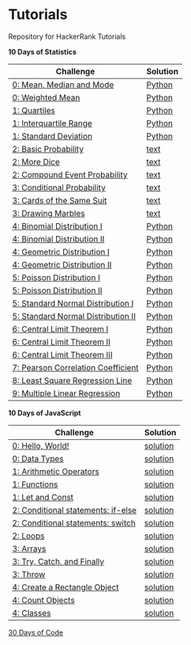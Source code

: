 # Tutorials

Repository for HackerRank Tutorials

<b>10 Days of Statistics</b>

| Challenge  | Solution |
| ------------- | ------------- |
| [0: Mean, Median and Mode](https://www.hackerrank.com/challenges/s10-basic-statistics/problem?isFullScreen=true)  | [Python](https://github.com/apmiravite/Tutorials/blob/main/10%20Days%20of%20Statistics/00a%20Mean%2C%20Median%2C%20and%20Mode.py)  |
| [0: Weighted Mean](https://www.hackerrank.com/challenges/s10-weighted-mean/problem?isFullScreen=true)  | [Python](https://github.com/apmiravite/Tutorials/blob/main/10%20Days%20of%20Statistics/00b%20Weighted%20Mean.py)  | 
| [1: Quartiles](https://www.hackerrank.com/challenges/s10-quartiles/problem?isFullScreen=true)  | [Python](https://github.com/apmiravite/Tutorials/blob/main/10%20Days%20of%20Statistics/01a%20Quartiles.py)  | 
| [1: Interquartile Range](https://www.hackerrank.com/challenges/s10-interquartile-range/problem?isFullScreen=true)  | [Python](https://github.com/apmiravite/Tutorials/blob/main/10%20Days%20of%20Statistics/01b%20Interquartile%20Range.py)  | 
| [1: Standard Deviation](https://www.hackerrank.com/challenges/s10-standard-deviation/problem?isFullScreen=true)  | [Python](https://github.com/apmiravite/Tutorials/blob/main/10%20Days%20of%20Statistics/01c%20Standard%20Deviation.py)  | 
| [2: Basic Probability](https://www.hackerrank.com/challenges/s10-mcq-1/problem?isFullScreen=true)  | [text](https://github.com/apmiravite/Tutorials/blob/main/10%20Days%20of%20Statistics/02a%20Basic%20Probability)  | 
| [2: More Dice](https://www.hackerrank.com/challenges/s10-mcq-2/problem?isFullScreen=true)  | [text](https://github.com/apmiravite/Tutorials/blob/main/10%20Days%20of%20Statistics/02b%20More%20Dice)  | 
| [2: Compound Event Probability](https://www.hackerrank.com/challenges/s10-mcq-3/problem?isFullScreen=true)  | [text](https://github.com/apmiravite/Tutorials/blob/main/10%20Days%20of%20Statistics/02c%20Compound%20Event%20Probabilityl)  | 
| [3: Conditional Probability](https://www.hackerrank.com/challenges/s10-mcq-4/problem?isFullScreen=true)  | [text](https://github.com/apmiravite/Tutorials/blob/main/10%20Days%20of%20Statistics/03a%20Conditional%20Probability)  | 
| [3: Cards of the Same Suit](https://www.hackerrank.com/challenges/s10-mcq-5/problem?isFullScreen=true)  | [text](https://github.com/apmiravite/Tutorials/blob/main/10%20Days%20of%20Statistics/03b%20Cards%20of%20the%20Same%20Suit)  | 
| [3: Drawing Marbles](https://www.hackerrank.com/challenges/s10-mcq-6/problem?isFullScreen=true)  | [text](https://github.com/apmiravite/Tutorials/blob/main/10%20Days%20of%20Statistics/03c%20Drawing%20Marbles)  | 
| [4: Binomial Distribution I](https://www.hackerrank.com/challenges/s10-binomial-distribution-1/problem?isFullScreen=true)  | [Python](https://github.com/apmiravite/Tutorials/blob/main/10%20Days%20of%20Statistics/04a%20Binomial%20Distribution%20I.py)  | 
| [4: Binomial Distribution II](https://www.hackerrank.com/challenges/s10-binomial-distribution-2/problem?isFullScreen=true)  | [Python](https://github.com/apmiravite/Tutorials/blob/main/10%20Days%20of%20Statistics/04b%20Binomial%20Distribution%20II.py)  | 
| [4: Geometric Distribution I](https://www.hackerrank.com/challenges/s10-geometric-distribution-1/problem?isFullScreen=true)  | [Python](https://github.com/apmiravite/Tutorials/blob/main/10%20Days%20of%20Statistics/04c%20Geometric%20Distribution%20I.py)  | 
| [4: Geometric Distribution II](https://www.hackerrank.com/challenges/s10-geometric-distribution-2/problem?isFullScreen=true)  | [Python](https://github.com/apmiravite/Tutorials/blob/main/10%20Days%20of%20Statistics/04d%20Geometric%20Distribution%20II.py)  | 
| [5: Poisson Distribution I](https://www.hackerrank.com/challenges/s10-poisson-distribution-1/problem?isFullScreen=true)  | [Python](https://github.com/apmiravite/Tutorials/blob/main/10%20Days%20of%20Statistics/05a%20Poisson%20Distribution%20I.py)  | 
| [5: Poisson Distribution II](https://www.hackerrank.com/challenges/s10-poisson-distribution-2/problem?isFullScreen=true)  | [Python](https://github.com/apmiravite/Tutorials/blob/main/10%20Days%20of%20Statistics/05b%20Poisson%20Distribution%20II.py)  | 
| [5: Standard Normal Distribution I](https://www.hackerrank.com/challenges/s10-normal-distribution-1/problem?isFullScreen=true)  | [Python](https://github.com/apmiravite/Tutorials/blob/main/10%20Days%20of%20Statistics/05c%20Normal%20Distribution%20I.py)  | 
| [5: Standard Normal Distribution II](https://www.hackerrank.com/challenges/s10-normal-distribution-2/problem?isFullScreen=true)  | [Python](https://github.com/apmiravite/Tutorials/blob/main/10%20Days%20of%20Statistics/05d%20Normal%20Distribution%20II.py)  | 
| [6: Central Limit Theorem I](https://www.hackerrank.com/challenges/s10-the-central-limit-theorem-1/problem?isFullScreen=true)  | [Python](https://github.com/apmiravite/Tutorials/blob/main/10%20Days%20of%20Statistics/06a%20Central%20Limit%20Theorem%20I.py)  | 
| [6: Central Limit Theorem II](https://www.hackerrank.com/challenges/s10-the-central-limit-theorem-2/problem?isFullScreen=true)  | [Python](https://github.com/apmiravite/Tutorials/blob/main/10%20Days%20of%20Statistics/06b%20Central%20Limit%20Theorem%20II.py)  | 
| [6: Central Limit Theorem III](https://www.hackerrank.com/challenges/s10-the-central-limit-theorem-3/problem?isFullScreen=true)  | [Python](https://github.com/apmiravite/Tutorials/blob/main/10%20Days%20of%20Statistics/06c%20Central%20Limit%20Theorem%20III.py)  | 
| [7: Pearson Correlation Coefficient](https://www.hackerrank.com/challenges/s10-pearson-correlation-coefficient/problem?isFullScreen=true)  | [Python](https://github.com/apmiravite/Tutorials/blob/main/10%20Days%20of%20Statistics/07a%20Pearson%20Correlation%20Coefficient%20I.py)  | 
| [8: Least Square Regression Line](https://www.hackerrank.com/challenges/s10-least-square-regression-line/problem?isFullScreen=true)  | [Python](https://github.com/apmiravite/Tutorials/blob/main/10%20Days%20of%20Statistics/08a%20Least%20Square%20Regression%20Line.py)  | 
| [9: Multiple Linear Regression](https://www.hackerrank.com/challenges/s10-multiple-linear-regression/problem?isFullScreen=true)  | [Python](https://github.com/apmiravite/Tutorials/blob/main/10%20Days%20of%20Statistics/09a%20Multiple%20Linear%20Regression.py)  | 

<b>10 Days of JavaScript</b>

| Challenge  | Solution |
| ------------- | ------------- |
| [0: Hello, World!](https://www.hackerrank.com/challenges/js10-hello-world/problem?isFullScreen=true)  | [solution](https://github.com/apmiravite/Tutorials/blob/main/10%20Days%20of%20Javascript/0a%20Hello%2C%20World.js)  |
| [0: Data Types](https://www.hackerrank.com/challenges/js10-data-types/problem?isFullScreen=true)  | [solution](https://github.com/apmiravite/Tutorials/blob/main/10%20Days%20of%20Javascript/0b%20Data%20Types.js)  | 
| [1: Arithmetic Operators](https://www.hackerrank.com/challenges/js10-arithmetic-operators/problem?isFullScreen=true)  | [solution](https://github.com/apmiravite/Tutorials/blob/main/10%20Days%20of%20Javascript/1a%20Arithmetic%20Operators.js)  | 
| [1: Functions](https://www.hackerrank.com/challenges/js10-function/problem?isFullScreen=true)  | [solution](https://github.com/apmiravite/Tutorials/blob/main/10%20Days%20of%20Javascript/1b%20Functions.js)  | 
| [1: Let and Const](https://www.hackerrank.com/challenges/js10-let-and-const/problem?isFullScreen=true)  | [solution](https://github.com/apmiravite/Tutorials/blob/main/10%20Days%20of%20Javascript/1c%20Let%20and%20Const.js)  | 
| [2: Conditional statements: if-else](https://www.hackerrank.com/challenges/js10-if-else/problem?isFullScreen=true)  | [solution](https://github.com/apmiravite/Tutorials/blob/main/10%20Days%20of%20Javascript/2a%20Conditional%20Statements:%20%20if-else.js)  | 
| [2: Conditional statements: switch](https://www.hackerrank.com/challenges/js10-switch/problem?isFullScreen=true)  | [solution](https://github.com/apmiravite/Tutorials/blob/main/10%20Days%20of%20Javascript/2b%20Conditional%20Statements:%20Switch.js)  | 
| [2: Loops](https://www.hackerrank.com/challenges/js10-loops/problem?isFullScreen=true)  | [solution](https://github.com/apmiravite/Tutorials/blob/main/10%20Days%20of%20Javascript/2c%20Loops.js)  | 
| [3: Arrays](https://www.hackerrank.com/challenges/js10-arrays/problem?isFullScreen=true)  | [solution](https://github.com/apmiravite/Tutorials/blob/main/10%20Days%20of%20Javascript/3a%20Arrays.js)  | 
| [3: Try, Catch, and Finally](https://www.hackerrank.com/challenges/js10-try-catch-and-finally/problem?isFullScreen=true)  | [solution](https://github.com/apmiravite/Tutorials/blob/main/10%20Days%20of%20Javascript/3b%20Try%2C%20Catch%2C%20and%20Finally.js)  | 
| [3: Throw](https://www.hackerrank.com/challenges/js10-throw/problem?isFullScreen=true)  | [solution](https://github.com/apmiravite/Tutorials/blob/main/10%20Days%20of%20Javascript/3c%20Throw.js)  | 
| [4: Create a Rectangle Object](https://www.hackerrank.com/challenges/js10-objects/problem?isFullScreen=true)  | [solution](https://github.com/apmiravite/Tutorials/blob/main/10%20Days%20of%20Javascript/4a%20Create%20a%20rectangle%20object.js)  | 
| [4: Count Objects](https://www.hackerrank.com/challenges/js10-count-objects/problem?isFullScreen=true)  | [solution](https://github.com/apmiravite/Tutorials/blob/main/10%20Days%20of%20Javascript/4b%20Count%20Objects.js)  | 
| [4: Classes](https://www.hackerrank.com/challenges/js10-class/problem?isFullScreen=true)  | [solution](https://github.com/apmiravite/Tutorials/blob/main/10%20Days%20of%20Javascript/4c%20Classes.js)  | 



[30 Days of Code](https://github.com/apmiravite/Tutorials/tree/30-Days-of-Code)
